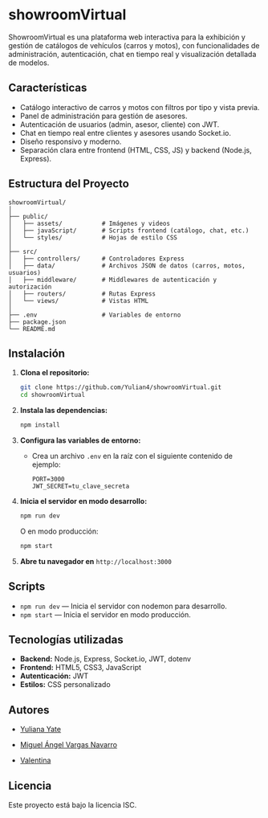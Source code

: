 # showroomVirtual

ShowroomVirtual es una plataforma web interactiva para la exhibición y gestión de catálogos de vehículos (carros y motos), con funcionalidades de administración, autenticación, chat en tiempo real y visualización detallada de modelos.

## Características

- Catálogo interactivo de carros y motos con filtros por tipo y vista previa.
- Panel de administración para gestión de asesores.
- Autenticación de usuarios (admin, asesor, cliente) con JWT.
- Chat en tiempo real entre clientes y asesores usando Socket.io.
- Diseño responsivo y moderno.
- Separación clara entre frontend (HTML, CSS, JS) y backend (Node.js, Express).

## Estructura del Proyecto

```
showroomVirtual/
│
├── public/
│   ├── assets/           # Imágenes y videos
│   ├── javaScript/       # Scripts frontend (catálogo, chat, etc.)
│   └── styles/           # Hojas de estilo CSS
│
├── src/
│   ├── controllers/      # Controladores Express
│   ├── data/             # Archivos JSON de datos (carros, motos, usuarios)
│   ├── middleware/       # Middlewares de autenticación y autorización
│   ├── routers/          # Rutas Express
│   └── views/            # Vistas HTML
│
├── .env                  # Variables de entorno
├── package.json
└── README.md
```

## Instalación

1. **Clona el repositorio:**
   ```sh
   git clone https://github.com/Yulian4/showroomVirtual.git
   cd showroomVirtual
   ```

2. **Instala las dependencias:**
   ```sh
   npm install
   ```

3. **Configura las variables de entorno:**
   - Crea un archivo `.env` en la raíz con el siguiente contenido de ejemplo:
     ```
     PORT=3000
     JWT_SECRET=tu_clave_secreta
     ```

4. **Inicia el servidor en modo desarrollo:**
   ```sh
   npm run dev
   ```
   O en modo producción:
   ```sh
   npm start
   ```

5. **Abre tu navegador en** `http://localhost:3000`

## Scripts

- `npm run dev` — Inicia el servidor con nodemon para desarrollo.
- `npm start` — Inicia el servidor en modo producción.

## Tecnologías utilizadas

- **Backend:** Node.js, Express, Socket.io, JWT, dotenv
- **Frontend:** HTML5, CSS3, JavaScript
- **Autenticación:** JWT
- **Estilos:** CSS personalizado

## Autores

- [Yuliana Yate](https://github.com/Yulian4)

- [Miguel Ángel Vargas Navarro](https://github.com/Miguel-A-VN)

- [Valentina](https://github.com/Valen-tiina)

## Licencia

Este proyecto está bajo la licencia ISC.
